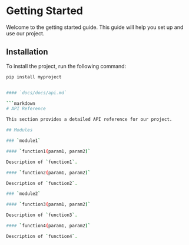 # Getting Started

Welcome to the getting started guide. This guide will help you set up and use our project.

## Installation

To install the project, run the following command:

```bash
pip install myproject


#### `docs/docs/api.md`

```markdown
# API Reference

This section provides a detailed API reference for our project.

## Modules

### `module1`

#### `function1(param1, param2)`

Description of `function1`.

#### `function2(param1, param2)`

Description of `function2`.

### `module2`

#### `function3(param1, param2)`

Description of `function3`.

#### `function4(param1, param2)`

Description of `function4`.
